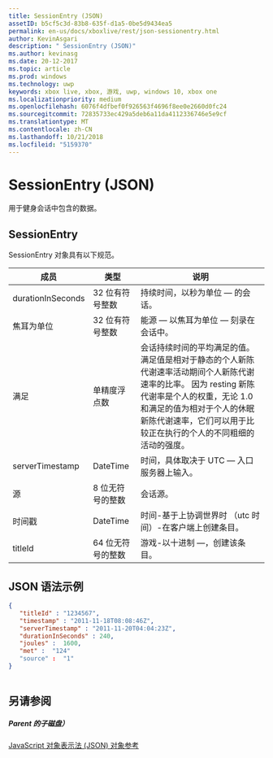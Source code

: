 ```yaml
---
title: SessionEntry (JSON)
assetID: b5cf5c3d-83b8-635f-d1a5-0be5d9434ea5
permalink: en-us/docs/xboxlive/rest/json-sessionentry.html
author: KevinAsgari
description: " SessionEntry (JSON)"
ms.author: kevinasg
ms.date: 20-12-2017
ms.topic: article
ms.prod: windows
ms.technology: uwp
keywords: xbox live, xbox, 游戏, uwp, windows 10, xbox one
ms.localizationpriority: medium
ms.openlocfilehash: 6076f4dfbef0f926563f4696f8ee0e2660d0fc24
ms.sourcegitcommit: 72835733ec429a5deb6a11da4112336746e5e9cf
ms.translationtype: MT
ms.contentlocale: zh-CN
ms.lasthandoff: 10/21/2018
ms.locfileid: "5159370"
---
```

# <a name="sessionentry-json"></a>SessionEntry (JSON)
用于健身会话中包含的数据。 
<a id="ID4EN"></a>

 
## <a name="sessionentry"></a>SessionEntry
 
SessionEntry 对象具有以下规范。
 
| 成员| 类型| 说明| 
| --- | --- | --- | 
| durationInSeconds| 32 位有符号整数 | 持续时间，以秒为单位 — 的会话。 | 
| 焦耳为单位| 32 位有符号整数 | 能源 — 以焦耳为单位 — 刻录在会话中。 | 
| 满足| 单精度浮点数| 会话持续时间的平均满足的值。 满足值是相对于静态的个人新陈代谢速率活动期间个人新陈代谢速率的比率。 因为 resting 新陈代谢率是个人的权重，无论 1.0 和满足的值为相对于个人的休眠新陈代谢速率，它们可以用于比较正在执行的个人的不同粗细的活动的强度。| 
| serverTimestamp| DateTime| 时间，具体取决于 UTC — 入口服务器上输入。 | 
| 源| 8 位无符号的整数| 会话源。| 
| 时间戳| DateTime| 时间-基于上协调世界时 （utc 时间）-在客户端上创建条目。 | 
| titleId| 64 位无符号的整数| 游戏-以十进制 —，创建该条目。| 
  
<a id="ID4EFE"></a>

 
## <a name="sample-json-syntax"></a>JSON 语法示例
 

```json
{
   "titleId" : "1234567",
   "timestamp" : "2011-11-18T08:08:46Z",
   "serverTimestamp" : "2011-11-20T04:04:23Z",
   "durationInSeconds" : 240,
   "joules" :  1600,
   "met" :  "124"
   "source" :  "1"
}
    
```

  
<a id="ID4EOE"></a>

 
## <a name="see-also"></a>另请参阅
 
<a id="ID4EQE"></a>

 
##### <a name="parent"></a>Parent 的子磁盘） 

[JavaScript 对象表示法 (JSON) 对象参考](atoc-xboxlivews-reference-json.md)

   